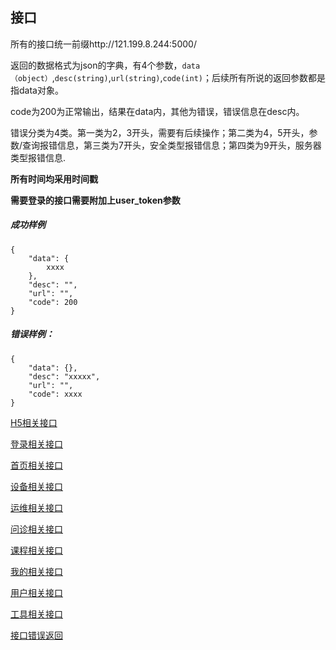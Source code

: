 ## 接口

所有的接口统一前缀http://121.199.8.244:5000/  

返回的数据格式为json的字典，有4个参数，`data（object）`,`desc(string)`,`url(string)`,`code(int)`；后续所有所说的返回参数都是指data对象。  

code为200为正常输出，结果在data内，其他为错误，错误信息在desc内。  

错误分类为4类。第一类为2，3开头，需要有后续操作；第二类为4，5开头，参数/查询报错信息，第三类为7开头，安全类型报错信息；第四类为9开头，服务器类型报错信息.

**所有时间均采用时间戳**

**需要登录的接口需要附加上user_token参数**


##### 成功样例
```
{
    "data": {
        xxxx
    },
    "desc": "",
    "url": "",
    "code": 200
}

```

##### 错误样例：
```
{
    "data": {},
    "desc": "xxxxx",
    "url": "",
    "code": xxxx
}
```

[H5相关接口](h5.md)

[登录相关接口](in.md)

[首页相关接口](home.md)

[设备相关接口](equip.md)

[运维相关接口](maintenance.md)

[问诊相关接口](inquiry.md)

[课程相关接口](lession.md)

[我的相关接口](my.md)

[用户相关接口](user.md)

[工具相关接口](tool.md)

[接口错误返回](error.md)

